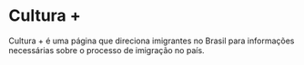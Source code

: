# Cultura +

Cultura + é uma página que direciona imigrantes no Brasil para informações necessárias sobre o processo de imigração no país. 
